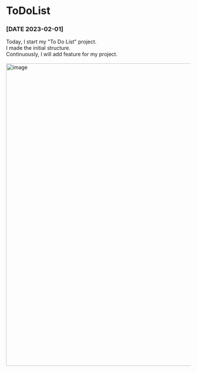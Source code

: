 # ToDoList

### [DATE 2023-02-01]  
Today, I start my "To Do List" project.  
I made the initial structure.  
Continuously, I will add feature for my project.<br><br>
<img width="826" alt="image" src="https://user-images.githubusercontent.com/71093890/216019157-5b92b497-4368-4e2e-8484-99a59545ae6d.png">
